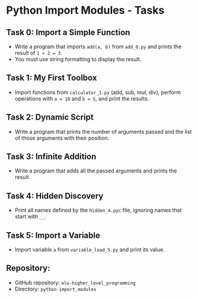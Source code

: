 # Python Import Modules - Tasks

## Task 0: Import a Simple Function
- Write a program that imports `add(a, b)` from `add_0.py` and prints the result of `1 + 2 = 3`.
- You must use string formatting to display the result.

## Task 1: My First Toolbox
- Import functions from `calculator_1.py` (add, sub, mul, div), perform operations with `a = 10` and `b = 5`, and print the results.

## Task 2: Dynamic Script
- Write a program that prints the number of arguments passed and the list of those arguments with their position.

## Task 3: Infinite Addition
- Write a program that adds all the passed arguments and prints the result.

## Task 4: Hidden Discovery
- Print all names defined by the `hidden_4.pyc` file, ignoring names that start with `__`.

## Task 5: Import a Variable
- Import variable `a` from `variable_load_5.py` and print its value.

## Repository:
- GitHub repository: `alu-higher_level_programming`
- Directory: `python-import_modules`
